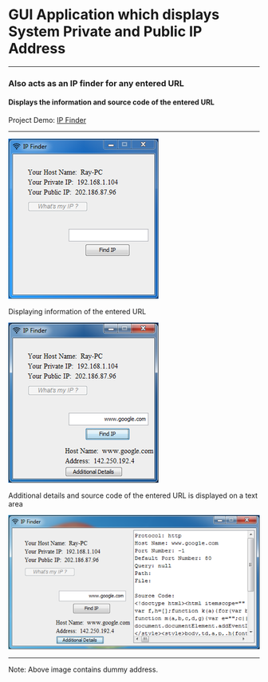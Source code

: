 # GUI Application which displays System Private and Public IP Address
***

### Also acts as an IP finder for any entered URL
#### Displays the information and source code of the entered URL

Project Demo: [IP Finder](https://replit.com/@MajinVegetaSSJ2/IP-Finder?v=1)

---

![Capture_IPFinder](https://github.com/04xRaynal/whatsMyIP_IPFinder_JavaSwing/blob/9aa848982c890bd5aeabc1a88f523be5a8f4226b/Capture_IPFinder.PNG)


Displaying information of the entered URL

![Capture_IPFinder_1](https://github.com/04xRaynal/whatsMyIP_IPFinder_JavaSwing/blob/9aa848982c890bd5aeabc1a88f523be5a8f4226b/Capture_IPFinder_1.PNG)


Additional details and source code of the entered URL is displayed on a text area

![Capture_IPFinder_2](https://github.com/04xRaynal/whatsMyIP_IPFinder_JavaSwing/blob/9aa848982c890bd5aeabc1a88f523be5a8f4226b/Capture_IPFinder_2.PNG)

---
Note: Above image contains dummy address.